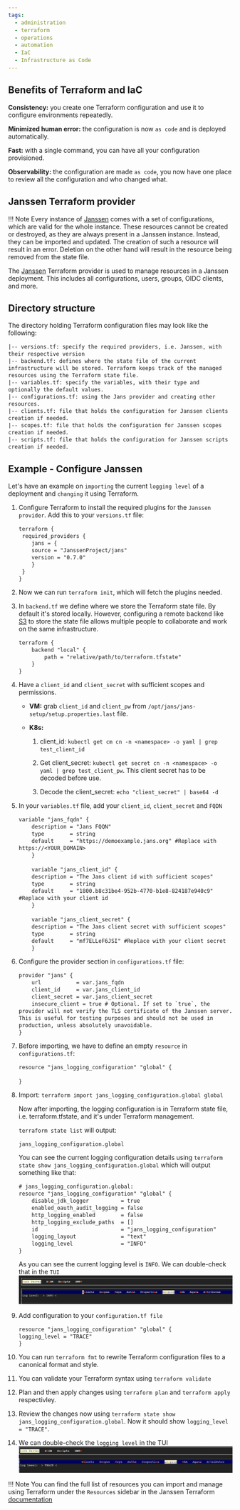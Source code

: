 ```yaml
---
tags:
  - administration
  - terraform
  - operations
  - automation
  - IaC
  - Infrastructure as Code
---
```


## Benefits of Terraform and IaC

**Consistency:** you create one Terraform configuration and use it to configure environments repeatedly.

**Minimized human error:** the configuration is now `as code` and is deployed automatically.

**Fast:** with a single command, you can have all your configuration provisioned.

**Observability:** the configuration are made `as code`, you now have one place to review all the configuration and who changed what.


## Janssen Terraform provider

!!! Note
    Every instance of [Janssen](https://registry.terraform.io/providers/JanssenProject/jans/latest/docs#instance-configuration) comes with a set of configurations, which are valid for the whole instance. These resources cannot be created or destroyed, as they are always present in a Janssen instance. Instead, they can be imported and updated. The creation of such a resource will result in an error. Deletion on the other hand will result in the resource being removed from the state file.

The [Janssen](https://registry.terraform.io/providers/JanssenProject/jans/latest/docs) Terraform provider is used to manage resources in a Janssen deployment. This includes all configurations, users, groups, OIDC clients, and more.

## Directory structure

The directory holding Terraform configuration files may look like the following:

```
|-- versions.tf: specify the required providers, i.e. Janssen, with their respective version 
|-- backend.tf: defines where the state file of the current infrastructure will be stored. Terraform keeps track of the managed resources using the Terraform state file.
|-- variables.tf: specify the variables, with their type and optionally the default values.
|-- configurations.tf: using the Jans provider and creating other resources.
|-- clients.tf: file that holds the configuration for Janssen clients creation if needed.
|-- scopes.tf: file that holds the configuration for Janssen scopes creation if needed.
|-- scripts.tf: file that holds the configuration for Janssen scripts creation if needed.

```

## Example - Configure Janssen

Let's have an example on `importing` the current `logging level` of a deployment and `changing` it using Terraform.

1. Configure Terraform to install the required plugins for the `Janssen provider`. Add this to your `versions.tf` file:

    ```
    terraform {
     required_providers {
        jans = {
        source = "JanssenProject/jans"
        version = "0.7.0"
        }
     }
    }
    ```

2.  Now we can run `terraform init`, which will fetch the plugins needed.

3.  In `backend.tf` we define where we store the Terraform state file. By default it's stored locally. However, configuring a remote backend like [S3](https://developer.hashicorp.com/terraform/language/settings/backends/s3) to store the state file allows multiple people to collaborate and work on the same infrastructure.

    ```
    terraform {
        backend "local" {
            path = "relative/path/to/terraform.tfstate"
        }
    }
    ```


4.  Have a `client_id` and `client_secret` with sufficient scopes and permissions.

    - **VM:** grab `client_id` and `client_pw` from `/opt/jans/jans-setup/setup.properties.last` file.

    - **K8s:** 
        1. client_id: `kubectl get cm cn -n <namespace> -o yaml | grep test_client_id` 

        2. Get client_secret: `kubectl get secret cn -n <namespace> -o yaml | grep test_client_pw`. This client secret has to be decoded before use.

        3. Decode the client_secret: `echo "client_secret" | base64 -d`

5.  In your `variables.tf` file, add your `client_id`, `client_secret` and `FQDN`
    ```
    variable "jans_fqdn" {
        description = "Jans FQQN"
        type        = string
        default     = "https://demoexample.jans.org" #Replace with https://<YOUR_DOMAIN>
        }  
        
        variable "jans_client_id" {
        description = "The Jans client id with sufficient scopes"
        type        = string
        default     = "1800.b8c31be4-952b-4770-b1e8-824187e940c9" #Replace with your client id 
        }

        variable "jans_client_secret" {
        description = "The Jans client secret with sufficient scopes"
        type        = string
        default     = "mf7ELLeF6JSI" #Replace with your client secret 
        }
    ```

6.  Configure the provider section in `configurations.tf` file:

    ```
    provider "jans" {
        url           = var.jans_fqdn
        client_id     = var.jans_client_id
        client_secret = var.jans_client_secret
        insecure_client = true # Optional. If set to `true`, the provider will not verify the TLS certificate of the Janssen server. This is useful for testing purposes and should not be used in production, unless absolutely unavoidable.
    }
    ```

7.  Before importing, we have to define an empty `resource` in `configurations.tf`:

    ```
    resource "jans_logging_configuration" "global" {

    }
    ```

8. Import:
   `terraform import jans_logging_configuration.global global`

    Now after importing, the logging configuration is in Terraform state file, i.e. terraform.tfstate, and it's under Terraform management.

    `terraform state list` will output:
    ```
    jans_logging_configuration.global
    ```


    You can see the current logging configuration details using `terraform state show jans_logging_configuration.global` which will output something like that: 
    ```
    # jans_logging_configuration.global:
    resource "jans_logging_configuration" "global" {
        disable_jdk_logger          = true
        enabled_oauth_audit_logging = false
        http_logging_enabled        = false
        http_logging_exclude_paths  = []
        id                          = "jans_logging_configuration"
        logging_layout              = "text"
        logging_level               = "INFO"
    }
    ```

    As you can see the current logging level is `INFO`. We can double-check that in the `TUI`
    ![svg](../../assets/imported-logging-info.png)

9.  Add configuration to your `configuration.tf file`
    ```
    resource "jans_logging_configuration" "global" {
    logging_level = "TRACE"
    }
    ```

10. You can run `terraform fmt` to rewrite Terraform configuration files to a canonical format and style.

11.  You can validate your Terraform syntax using `terraform validate`

12.  Plan and then apply changes using `terraform plan` and `terraform apply` respectivley.

13.  Review the changes now using `terraform state show jans_logging_configuration.global`. 
    Now it should show `logging_level               = "TRACE"`.


14.  We can double-check the `logging level` in the TUI 
     ![svg](../../assets/changed-logging-info.png)    

!!! Note
    You can find the full list of resources you can import and manage using Terraform under the `Resources` sidebar in the Janssen Terraform [documentation](https://registry.terraform.io/providers/JanssenProject/jans/latest/docs)

